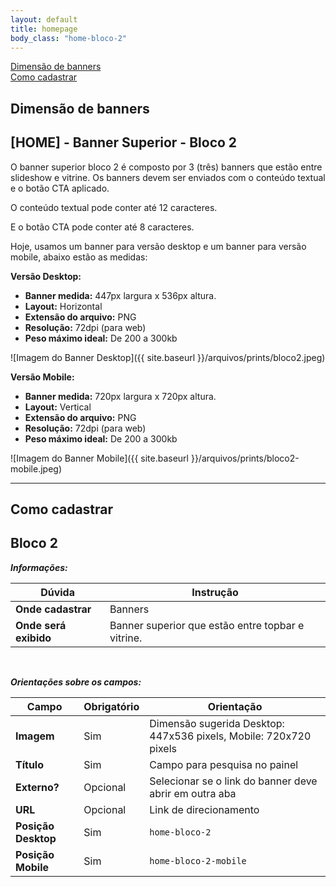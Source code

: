 ```yaml
---
layout: default
title: homepage
body_class: "home-bloco-2"
---
```

<div class="menu-flutuante">
<div>
  <a href="#dimensão-de-banners">Dimensão de banners</a>
</div>

<div>
  <a href="#como-cadastrar">Como cadastrar</a>
</div>

</div>

## Dimensão de banners

## [HOME] - Banner Superior - Bloco 2


O banner superior bloco 2 é composto por 3 (três) banners que estão entre slideshow e vitrine. Os banners devem ser enviados com o conteúdo textual e o botão CTA aplicado.

O conteúdo textual pode conter até 12 caracteres.

E o botão CTA pode conter até 8 caracteres.

Hoje, usamos um banner para versão desktop e um banner para versão mobile, abaixo estão as medidas:

**Versão Desktop:**

- **Banner medida:** 447px largura x 536px altura.
- **Layout:** Horizontal
- **Extensão do arquivo:** PNG
- **Resolução:** 72dpi (para web)
- **Peso máximo ideal:** De 200 a 300kb

![Imagem do Banner Desktop]({{ site.baseurl }}/arquivos/prints/bloco2.jpeg)

**Versão Mobile:**

- **Banner medida:** 720px largura x 720px altura.
- **Layout:** Vertical
- **Extensão do arquivo:** PNG
- **Resolução:** 72dpi (para web)
- **Peso máximo ideal:** De 200 a 300kb

![Imagem do Banner Mobile]({{ site.baseurl }}/arquivos/prints/bloco2-mobile.jpeg)



---

## Como cadastrar 

## Bloco 2

**_Informações:_**

| Dúvida                | Instrução                                                        |
| --------------------- | ---------------------------------------------------------------- |
| **Onde cadastrar**    | Banners                                                          |
| **Onde será exibido** | Banner superior que estão entre topbar e vitrine.  |


&nbsp;

**_Orientações sobre os campos:_**

| Campo               | Obrigatório	         | Orientação                                                            |
| ------------------- | ------------------- | --------------------------------------------------------------------- |
| **Imagem**          | Sim | Dimensão sugerida Desktop: 447x536 pixels, Mobile: 720x720 pixels |
| **Título**          | Sim      | Campo para pesquisa no painel                         |
| **Externo?**        | Opcional | Selecionar se o link do banner deve abrir em outra aba                |
| **URL**             | Opcional | Link de direcionamento                                                |
| **Posição Desktop** | Sim     | `home-bloco-2`                                        |
| **Posição Mobile**  | Sim      | `home-bloco-2-mobile`                                 |


